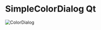 # SimpleColorDialog Qt
![ColorDialog](https://user-images.githubusercontent.com/13070282/80280084-6ad52e00-870a-11ea-92b4-d9772e5ddd04.png)
